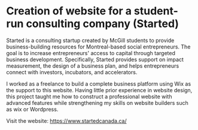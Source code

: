 # Creation of website for a student-run consulting company (Started)

Started is a consulting startup created by McGill students to provide business-building resources for Montreal-based social entrepreneurs. The goal is to increase entrepreneurs' access to capital through targeted business development. Specifically, Started provides support on impact measurement, the design of a business plan, and helps entrepreneurs connect with investors, incubators, and accelerators. 

I worked as a freelance to build a complete business platform using Wix as the support to this website. Having little prior experience in website design, this project taught me how to construct a professional website with advanced features while strengthening my skills on website builders such as wix or Wordpress. 

Visit the website: https://www.startedcanada.ca/
